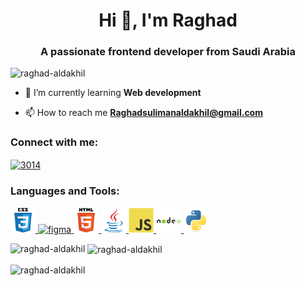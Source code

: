 <h1 align="center">Hi 👋, I'm Raghad</h1>
<h3 align="center">A passionate frontend developer from Saudi Arabia</h3>

<p align="left"> <img src="https://komarev.com/ghpvc/?username=raghad-aldakhil&label=Profile%20views&color=0e75b6&style=flat" alt="raghad-aldakhil" /> </p>

- 🌱 I’m currently learning **Web development**

- 📫 How to reach me **Raghadsulimanaldakhil@gmail.com**

<h3 align="left">Connect with me:</h3>
<p align="left">
<a href="https://discord.gg/3014" target="blank"><img align="center" src="https://raw.githubusercontent.com/rahuldkjain/github-profile-readme-generator/master/src/images/icons/Social/discord.svg" alt="3014" height="30" width="40" /></a>
</p>

<h3 align="left">Languages and Tools:</h3>
<p align="left"> <a href="https://www.w3schools.com/css/" target="_blank" rel="noreferrer"> <img src="https://raw.githubusercontent.com/devicons/devicon/master/icons/css3/css3-original-wordmark.svg" alt="css3" width="40" height="40"/> </a> <a href="https://www.figma.com/" target="_blank" rel="noreferrer"> <img src="https://www.vectorlogo.zone/logos/figma/figma-icon.svg" alt="figma" width="40" height="40"/> </a> <a href="https://www.w3.org/html/" target="_blank" rel="noreferrer"> <img src="https://raw.githubusercontent.com/devicons/devicon/master/icons/html5/html5-original-wordmark.svg" alt="html5" width="40" height="40"/> </a> <a href="https://www.java.com" target="_blank" rel="noreferrer"> <img src="https://raw.githubusercontent.com/devicons/devicon/master/icons/java/java-original.svg" alt="java" width="40" height="40"/> </a> <a href="https://developer.mozilla.org/en-US/docs/Web/JavaScript" target="_blank" rel="noreferrer"> <img src="https://raw.githubusercontent.com/devicons/devicon/master/icons/javascript/javascript-original.svg" alt="javascript" width="40" height="40"/> </a> <a href="https://nodejs.org" target="_blank" rel="noreferrer"> <img src="https://raw.githubusercontent.com/devicons/devicon/master/icons/nodejs/nodejs-original-wordmark.svg" alt="nodejs" width="40" height="40"/> </a> <a href="https://www.python.org" target="_blank" rel="noreferrer"> <img src="https://raw.githubusercontent.com/devicons/devicon/master/icons/python/python-original.svg" alt="python" width="40" height="40"/> </a> </p>

<p><img align="left" src="https://github-readme-stats.vercel.app/api/top-langs?username=raghad-aldakhil&show_icons=true&locale=en&layout=compact" alt="raghad-aldakhil" /></p>

<p>&nbsp;<img align="center" src="https://github-readme-stats.vercel.app/api?username=raghad-aldakhil&show_icons=true&locale=en" alt="raghad-aldakhil" /></p>

<p><img align="center" src="https://github-readme-streak-stats.herokuapp.com/?user=raghad-aldakhil&" alt="raghad-aldakhil" /></p>


